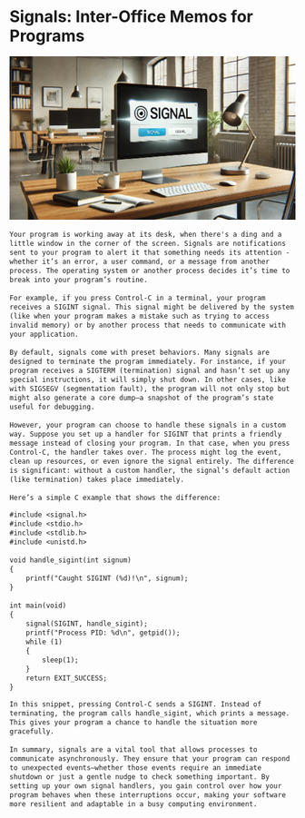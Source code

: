# Signals: Inter-Office Memos for Programs

![signal](https://github.com/internashionalist/atlas-system_linux/blob/main/signals/signal.jpg)

	Your program is working away at its desk, when there's a ding and a little window in the corner of the screen. Signals are notifications sent to your program to alert it that something needs its attention - whether it’s an error, a user command, or a message from another process. The operating system or another process decides it’s time to break into your program’s routine. 

	For example, if you press Control-C in a terminal, your program receives a SIGINT signal. This signal might be delivered by the system (like when your program makes a mistake such as trying to access invalid memory) or by another process that needs to communicate with your application.

	By default, signals come with preset behaviors. Many signals are designed to terminate the program immediately. For instance, if your program receives a SIGTERM (termination) signal and hasn’t set up any special instructions, it will simply shut down. In other cases, like with SIGSEGV (segmentation fault), the program will not only stop but might also generate a core dump—a snapshot of the program’s state useful for debugging.

	However, your program can choose to handle these signals in a custom way. Suppose you set up a handler for SIGINT that prints a friendly message instead of closing your program. In that case, when you press Control-C, the handler takes over. The process might log the event, clean up resources, or even ignore the signal entirely. The difference is significant: without a custom handler, the signal’s default action (like termination) takes place immediately.

	Here’s a simple C example that shows the difference:
```
#include <signal.h>
#include <stdio.h>
#include <stdlib.h>
#include <unistd.h>

void handle_sigint(int signum)
{
	printf("Caught SIGINT (%d)!\n", signum);
}

int main(void)
{
	signal(SIGINT, handle_sigint);
	printf("Process PID: %d\n", getpid());
	while (1)
	{
		sleep(1);
	}
	return EXIT_SUCCESS;
}
```

	In this snippet, pressing Control-C sends a SIGINT. Instead of terminating, the program calls handle_sigint, which prints a message. This gives your program a chance to handle the situation more gracefully.

	In summary, signals are a vital tool that allows processes to communicate asynchronously. They ensure that your program can respond to unexpected events—whether those events require an immediate shutdown or just a gentle nudge to check something important. By setting up your own signal handlers, you gain control over how your program behaves when these interruptions occur, making your software more resilient and adaptable in a busy computing environment.
